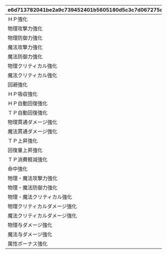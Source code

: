 |e6d713782041be2a9c739452401b5605180d5c3c7d067275d32d87aa8ac1fac1|db4276db66ae8070d910170bb44c1d4d7680cf67a443b1657e289a88eabcd055|
| --- | --- |
|ＨＰ強化|1|
|物理攻撃力強化|2|
|物理防御力強化|3|
|魔法攻撃力強化|4|
|魔法防御力強化|5|
|物理クリティカル強化|6|
|魔法クリティカル強化|7|
|回避強化|8|
|ＨＰ吸収強化|9|
|ＨＰ自動回復強化|10|
|ＴＰ自動回復強化|11|
|物理貫通ダメージ強化|12|
|魔法貫通ダメージ強化|13|
|ＴＰ上昇強化|14|
|回復量上昇強化|15|
|ＴＰ消費軽減強化|16|
|命中強化|17|
|物理・魔法攻撃力強化|50|
|物理・魔法防御力強化|51|
|物理・魔法クリティカル強化|52|
|物理クリティカルダメージ強化|100|
|魔法クリティカルダメージ強化|101|
|物理与ダメージ強化|102|
|魔法与ダメージ強化|103|
|属性ボーナス強化|104|